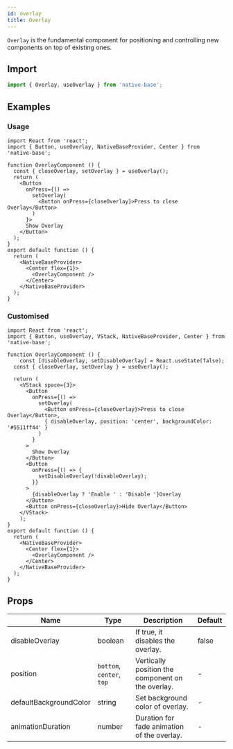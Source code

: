 ```yaml
---
id: overlay
title: Overlay
---
```


`Overlay` is the fundamental component for positioning and controlling new components on top of existing ones.

## Import

```jsx
import { Overlay, useOverlay } from 'native-base';
```

## Examples

### Usage

```SnackPlayer name=Overlay%20Usage
import React from 'react';
import { Button, useOverlay, NativeBaseProvider, Center } from 'native-base';

function OverlayComponent () {
  const { closeOverlay, setOverlay } = useOverlay();
  return (
    <Button
      onPress={() =>
        setOverlay(
          <Button onPress={closeOverlay}>Press to close Overlay</Button>
        )
      }>
      Show Overlay
    </Button>
  );
}
export default function () {
  return (
    <NativeBaseProvider>
      <Center flex={1}>
        <OverlayComponent />
      </Center>
    </NativeBaseProvider>
  );
}
```

### Customised

```SnackPlayer name=Overlay%20Customized
import React from 'react';
import { Button, useOverlay, VStack, NativeBaseProvider, Center } from 'native-base';

function OverlayComponent () {
	const [disableOverlay, setDisableOverlay] = React.useState(false);
  const { closeOverlay, setOverlay } = useOverlay();

  return (
    <VStack space={3}>
      <Button
        onPress={() =>
          setOverlay(
            <Button onPress={closeOverlay}>Press to close Overlay</Button>,
            { disableOverlay, position: 'center', backgroundColor: '#5511ff44' }
          )
        }
      >
        Show Overlay
      </Button>
      <Button
        onPress={() => {
          setDisableOverlay(!disableOverlay);
        }}
      >
        {disableOverlay ? 'Enable ' : 'Disable '}Overlay
      </Button>
      <Button onPress={closeOverlay}>Hide Overlay</Button>
    </VStack>
	);
}
export default function () {
  return (
    <NativeBaseProvider>
      <Center flex={1}>
        <OverlayComponent />
      </Center>
    </NativeBaseProvider>
  );
}
```

## Props

| Name                   | Type                      | Description                                       | Default |
| ---------------------- | ------------------------- | ------------------------------------------------- | ------- |
| disableOverlay         | boolean                   | If true, it disables the overlay.                 | false   |
| position               | `bottom`, `center`, `top` | Vertically position the component on the overlay. | -       |
| defaultBackgroundColor | string                    | Set background color of overlay.                  | -       |
| animationDuration      | number                    | Duration for fade animation of the overlay.       | -       |
